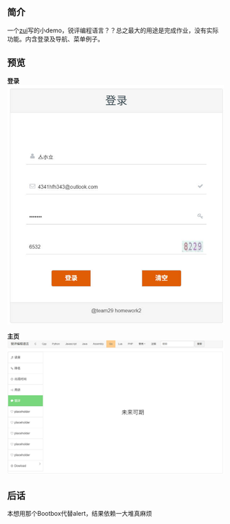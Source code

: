 ## 简介
一个[zui](https://github.com/easysoft/zui)写的小demo，锐评编程语言？？总之最大的用途是完成作业，没有实际功能。内含登录及导航、菜单例子。

## 预览
**登录**
![](/img1.jpg)

**主页**
![](/img2.jpg)

## 后话
本想用那个Bootbox代替alert，结果依赖一大堆真麻烦

